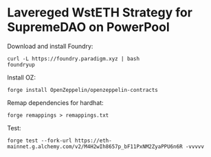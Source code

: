 # Lavereged WstETH Strategy for SupremeDAO on PowerPool


Download and install Foundry:
```
curl -L https://foundry.paradigm.xyz | bash
foundryup
```

Install OZ:
```
forge install OpenZeppelin/openzeppelin-contracts
```

Remap dependencies for hardhat: 
```
forge remappings > remappings.txt
```

Test:
```
forge test --fork-url https://eth-mainnet.g.alchemy.com/v2/M4H2wIh8657p_bF11PxNM2ZyaPPU6n6R -vvvvv
```

